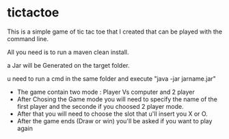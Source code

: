 tictactoe
=========

This is a simple game of tic tac toe that I created that can be played with the command line.

All you need is to run a maven clean install.

a Jar will be Generated on the target folder.

u need to run a cmd in the same folder and execute "java -jar jarname.jar"

- The game contain two mode : Player Vs computer and 2 player
- After Chosing the Game mode you will need to specify the name of the first player and the seconde if you choosed 2 player mode.
- After that you will need to choose the slot that u'll insert you X or O.
- After the game ends (Draw or win) you'll be asked if you want to play again
